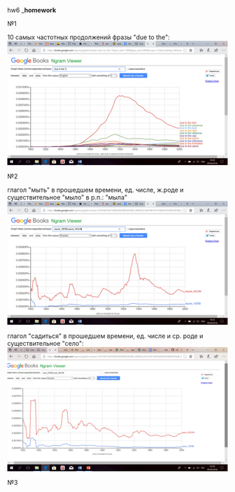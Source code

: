 hw6
___homework__

№1

10 самых частотных продолжений фразы "due to the": ![](https://github.com/piramidanechastiy/hw6/blob/master/6.png)

№2

глагол "мыть" в прошедшем времени, ед. числе, ж.роде и существительное "мыло" в р.п.: "мыла" ![](https://github.com/piramidanechastiy/hw6/blob/master/5.png)

глагол "садиться" в прошедшем времени, ед. числе и ср. роде и существительное "село": ![](https://github.com/piramidanechastiy/hw6/blob/master/7.png)

№3

